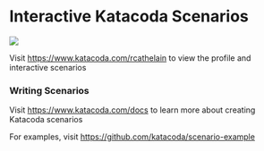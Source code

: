 # Interactive Katacoda Scenarios

[![](http://shields.katacoda.com/katacoda/rcathelain/count.svg)](https://www.katacoda.com/rcathelain "Get your profile on Katacoda.com")

Visit https://www.katacoda.com/rcathelain to view the profile and interactive scenarios

### Writing Scenarios
Visit https://www.katacoda.com/docs to learn more about creating Katacoda scenarios

For examples, visit https://github.com/katacoda/scenario-example
